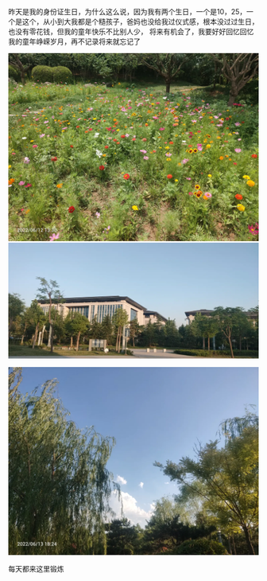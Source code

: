 昨天是我的身份证生日，为什么这么说，因为我有两个生日，一个是10，25，一个是这个，从小到大我都是个糙孩子，爸妈也没给我过仪式感，根本没过过生日，也没有零花钱，但我的童年快乐不比别人少，
将来有机会了，我要好好回忆回忆我的童年峥嵘岁月，再不记录将来就忘记了

![](../img/6904315-b541831c41f75fd7.jpg)
![](../img/6904315-10f6dcaf11577cc2.jpg)

![](../img/6904315-aeffdf8687e17c87.jpg)


每天都来这里锻炼

